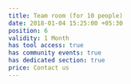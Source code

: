 ```yaml
---
title: Team room (for 10 people)
date: 2018-01-04 15:25:00 +05:30
position: 6
validity: 1 Month
has tool access: true
has community events: true
has dedicated section: true
price: Contact us
---
```


